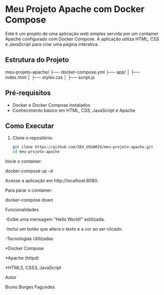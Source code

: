 # Meu Projeto Apache com Docker Compose

Este é um projeto de uma aplicação web simples servida por um container Apache configurado com Docker Compose. A aplicação utiliza HTML, CSS e JavaScript para criar uma página interativa.

## Estrutura do Projeto

meu-projeto-apache/ 
├── docker-compose.yml 
├── app/ │ 
  ├── index.html │ 
  ├── styles.css │ 
  ├── script.js

## Pré-requisitos
- Docker e Docker Compose instalados
- Conhecimento básico em HTML, CSS, JavaScript e Apache

## Como Executar
1. Clone o repositório:
   ```bash
   git clone https://github.com/SEU_USUARIO/meu-projeto-apache.git
   cd meu-projeto-apache

Inicie o container:

docker-compose up -d

Acesse a aplicação em http://localhost:8080.

Para parar o container:

docker-compose down

Funcionalidades

-Exibe uma mensagem "Hello World!" estilizada.

-Inclui um botão que altera o texto e a cor ao ser clicado.

-Tecnologias Utilizadas

*Docker Compose

*Apache (httpd)

*HTML5, CSS3, JavaScript

Autor

Bruno Borges Fagundes

